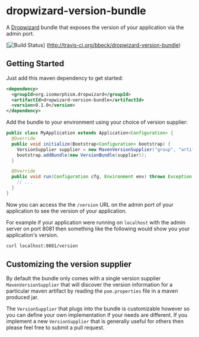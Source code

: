 # dropwizard-version-bundle

A [Dropwizard][dropwizard] bundle that exposes the version of your application via the admin port.

[![Build Status](https://secure.travis-ci.org/bbeck/dropwizard-version-bundle.png?branch=master)]
(http://travis-ci.org/bbeck/dropwizard-version-bundle)


## Getting Started

Just add this maven dependency to get started:

```xml
<dependency>
  <groupId>org.isomorphism.dropwizard</groupId>
  <artifactId>dropwizard-version-bundle</artifactId>
  <version>0.1.0</version>
</dependency>
```

Add the bundle to your environment using your choice of version supplier:

```java
public class MyApplication extends Application<Configuration> {
  @Override
  public void initialize(Bootstrap<Configuration> bootstrap) {
    VersionSupplier supplier = new MavenVersionSupplier("group", "artifact");
    bootstrap.addBundle(new VersionBundle(supplier));
  }

  @Override
  public void run(Configuration cfg, Environment env) throws Exception {
    // ...
  }
}
```

Now you can access the the `/version` URL on the admin port of your application to see the version
of your application.

For example if your application were running on `localhost` with the admin server on port 8081 then
something like the following would show you your application's version.

```bash
curl localhost:8081/version
```


## Customizing the version supplier

By default the bundle only comes with a single version supplier `MavenVersionSupplier` that will
discover the version information for a particular maven artifact by reading the `pom.properties`
file in a maven produced jar.

The `VersionSupplier` that plugs into the bundle is customizable however so you can define your own
implementation if your needs are different.  If you implement a new `VersionSupplier` that is
generally useful for others then please feel free to submit a pull request.


[dropwizard]: http://dropwizard.io